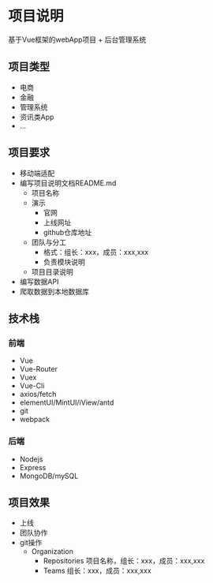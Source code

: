 # 项目说明

基于Vue框架的webApp项目 + 后台管理系统

## 项目类型
* 电商
* 金融
* 管理系统
* 资讯类App
* ...

## 项目要求
* 移动端适配
* 编写项目说明文档README.md
    * 项目名称
    * 演示
        * 官网
        * 上线网址
        * github仓库地址
    * 团队与分工
        * 格式：组长：xxx，成员：xxx,xxx
        * 负责模块说明
    * 项目目录说明
* 编写数据API
* 爬取数据到本地数据库

## 技术栈

### 前端
* Vue
* Vue-Router
* Vuex
* Vue-Cli
* axios/fetch
* elementUI/MintUI/iView/antd
* git
* webpack

### 后端
* Nodejs
* Express
* MongoDB/mySQL


## 项目效果
* 上线
* 团队协作
* git操作
    * Organization
        * Repositories
            项目名称，组长：xxx，成员：xxx,xxx
        * Teams
            组长：xxx，成员：xxx,xxx